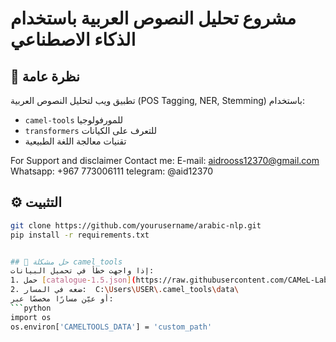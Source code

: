 # مشروع تحليل النصوص العربية باستخدام الذكاء الاصطناعي

## 📌 نظرة عامة
تطبيق ويب لتحليل النصوص العربية (POS Tagging, NER, Stemming) باستخدام:
- `camel-tools` للمورفولوجيا
- `transformers` للتعرف على الكيانات
- تقنيات معالجة اللغة الطبيعية


For Support and disclaimer Contact me:
E-mail: aidrooss12370@gmail.com
Whatsapp: +967 773006111
telegram: @aid12370
## ⚙️ التثبيت
```bash
git clone https://github.com/yourusername/arabic-nlp.git
pip install -r requirements.txt


## 🧩 حل مشكلة camel_tools
إذا واجهت خطأ في تحميل البيانات:
1. حمل [catalogue-1.5.json](https://raw.githubusercontent.com/CAMeL-Lab/camel-tools-data/main/catalogue-1.5.json)
2. ضعه في المسار:  C:\Users\USER\.camel_tools\data\
أو عيّن مسارًا مخصصًا عبر:
```python
import os
os.environ['CAMELTOOLS_DATA'] = 'custom_path'
